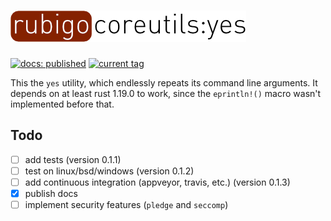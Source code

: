 # ![rubigo-coreutils](img/logo.png)
[![docs:
published](https://img.shields.io/badge/docs-published-green.svg)](https://rubigo.github.io/yes/rubigo_yes) [![current tag](https://img.shields.io/github/tag/rubigo/yes.svg)](CHANGELOG.md)



This the `yes` utility, which endlessly repeats its command line arguments. It
depends on at least rust 1.19.0 to work, since the `eprintln!()` macro wasn't
implemented before that.

## Todo

- [ ] add tests (version 0.1.1)
- [ ] test on linux/bsd/windows (version 0.1.2)
- [ ] add continuous integration (appveyor, travis, etc.)
    (version 0.1.3)
- [X] publish docs
- [ ] implement security features (`pledge` and `seccomp`)

